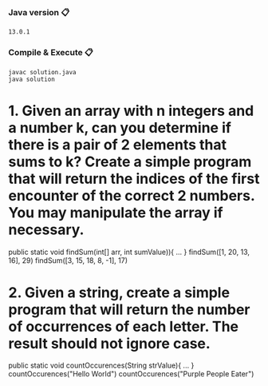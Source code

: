 ### Java version 📋
```
13.0.1
```

### Compile & Execute 📋
```
javac solution.java
java solution
```

# 1. Given an array with n integers and a number k, can you determine if there is a pair of 2 elements that sums to k? Create a simple program that will return the indices of the first encounter of the correct 2 numbers. You may manipulate the array if necessary.
public static void findSum(int[] arr, int sumValue)){
  ...
}
findSum([1, 20, 13, 16], 29) 
findSum([3, 15, 18, 8, -1], 17)

# 2. Given a string, create a simple program that will return the number of occurrences of each letter. The result should not ignore case.
public static void countOccurences(String strValue){ 
  ...
}
countOccurences("Hello World") 
countOccurences("Purple People Eater")
